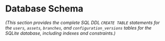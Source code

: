 # Database Schema

_(This section provides the complete SQL DDL `CREATE TABLE` statements for the `users`, `assets`, `branches`, and `configuration_versions` tables for the SQLite database, including indexes and constraints.)_